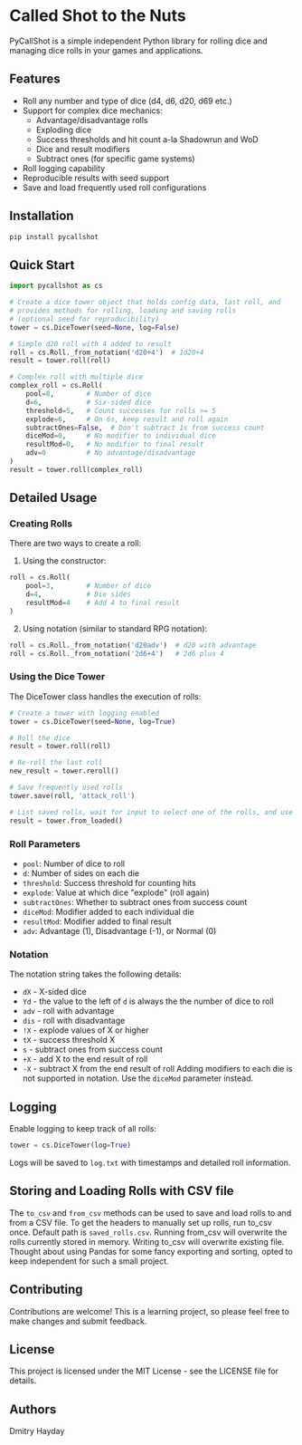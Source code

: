 # Called Shot to the Nuts

PyCallShot is a simple independent Python library for rolling dice and managing dice rolls in your games and applications.

## Features

- Roll any number and type of dice (d4, d6, d20, d69 etc.)
- Support for complex dice mechanics:
  - Advantage/disadvantage rolls
  - Exploding dice
  - Success thresholds and hit count a-la Shadowrun and WoD
  - Dice and result modifiers
  - Subtract ones (for specific game systems)
- Roll logging capability
- Reproducible results with seed support
- Save and load frequently used roll configurations

## Installation

```bash
pip install pycallshot
```

## Quick Start

```python
import pycallshot as cs

# Create a dice tower object that holds config data, last roll, and
# provides methods for rolling, loading and saving rolls
# (optional seed for reproducibility)
tower = cs.DiceTower(seed=None, log=False)

# Simple d20 roll with 4 added to result
roll = cs.Roll._from_notation('d20+4')  # 1d20+4
result = tower.roll(roll)

# Complex roll with multiple dice
complex_roll = cs.Roll(
    pool=8,        # Number of dice
    d=6,           # Six-sided dice
    threshold=5,   # Count successes for rolls >= 5
    explode=6,     # On 6s, keep result and roll again
    subtractOnes=False,  # Don't subtract 1s from success count
    diceMod=0,     # No modifier to individual dice
    resultMod=0,   # No modifier to final result
    adv=0          # No advantage/disadvantage
)
result = tower.roll(complex_roll)
```

## Detailed Usage

### Creating Rolls

There are two ways to create a roll:

1. Using the constructor:
```python
roll = cs.Roll(
    pool=3,        # Number of dice
    d=4,           # Die sides
    resultMod=4    # Add 4 to final result
)
```

2. Using notation (similar to standard RPG notation):
```python
roll = cs.Roll._from_notation('d20adv')  # d20 with advantage
roll = cs.Roll._from_notation('2d6+4')   # 2d6 plus 4
```

### Using the Dice Tower

The DiceTower class handles the execution of rolls:

```python
# Create a tower with logging enabled
tower = cs.DiceTower(seed=None, log=True)

# Roll the dice
result = tower.roll(roll)

# Re-roll the last roll
new_result = tower.reroll()

# Save frequently used rolls
tower.save(roll, 'attack_roll')

# List saved rolls, wait for input to select one of the rolls, and use selected roll
result = tower.from_loaded()

```

### Roll Parameters

- `pool`: Number of dice to roll
- `d`: Number of sides on each die
- `threshold`: Success threshold for counting hits
- `explode`: Value at which dice "explode" (roll again)
- `subtractOnes`: Whether to subtract ones from success count
- `diceMod`: Modifier added to each individual die
- `resultMod`: Modifier added to final result
- `adv`: Advantage (1), Disadvantage (-1), or Normal (0)

### Notation
The notation string takes the following details:
- `dX` - X-sided dice
- `Yd` - the value to the left of `d` is always the the number of dice to roll
- `adv` - roll with advantage
- `dis` - roll with disadvantage
- `!X` - explode values of X or higher
- `tX` - success threshold X
- `s` - subtract ones from success count
- `+X` - add X to the end result of roll
- `-X` - subtract X from the end result of roll
Adding modifiers to each die is not supported in notation. Use the `diceMod` parameter instead.

## Logging

Enable logging to keep track of all rolls:

```python
tower = cs.DiceTower(log=True)
```

Logs will be saved to `log.txt` with timestamps and detailed roll information.

## Storing and Loading Rolls with CSV file

The `to_csv` and `from_csv` methods can be used to save and load rolls to and from a CSV file.
To get the headers to manually set up rolls, run to_csv once. Default path is `saved_rolls.csv`.
Running from_csv will overwrite the rolls currently stored in memory. Writing to_csv will overwrite existing file.
Thought about using Pandas for some fancy exporting and sorting, opted to keep independent for such a small project.

## Contributing

Contributions are welcome! This is a learning project, so please feel free to make changes and submit feedback.

## License

This project is licensed under the MIT License - see the LICENSE file for details.

## Authors

Dmitry Hayday
